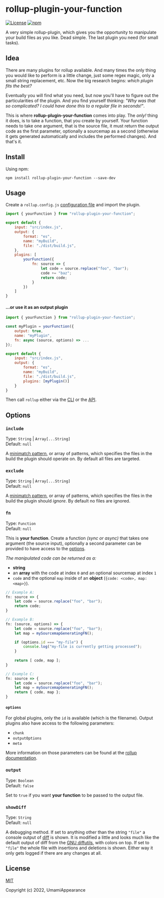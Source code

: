 # rollup-plugin-your-function
[![License](https://img.shields.io/github/license/UmamiAppearance/rollup-plugin-your-function?color=009911&style=for-the-badge)](./LICENSE)
[![npm](https://img.shields.io/npm/v/rollup-plugin-your-function?color=009911&style=for-the-badge)](https://www.npmjs.com/package/rollup-plugin-your-function)

A very simple rollup-plugin, which gives you the opportunity to manipulate your build files as you like. Dead simple. The last plugin you need (for small tasks).


## Idea
There are many plugins for rollup available. And many times the only thing you would like to perform is a little change, just some regex magic, only a small string replacement, etc. Now the big research begins: _which plugin fits the best?_  

Eventually you will find what you need, but now you'll have to figure out the particularities of the plugin. And you find yourself thinking: _"Why was that so complicated? I could have done this to a regular file in seconds!"_.  

This is where **rollup-plugin-your-function** comes into play. The _only!_ thing it does, is to take a function, that you create by yourself. Your function needs to take one argument, that is the source file, it must return the output code as the first parameter, optionally a sourcemap as a second (otherwise it gets generated automatically and includes the performed changes). And that's it.  


## Install
Using npm:
```console
npm install rollup-plugin-your-function --save-dev
```


## Usage
Create a `rollup.config.js` [configuration file](https://www.rollupjs.org/guide/en/#configuration-files) and import the plugin.

```js
import { yourFunction } from "rollup-plugin-your-function";

export default {
    input: "src/index.js",
    output: {   
        format: "es",
        name: "myBuild",
        file: "./dist/build.js",
    },
    plugins: [
        yourFunction({
            fn: source => {
                let code = source.replace("foo", "bar");
                code += "baz";
                return code;
            }
        })
    ]
}
```

#### ...or use it as an output plugin
```js
import { yourFunction } from "rollup-plugin-your-function";

const myPlugin = yourFunction({
    output: true,
    name: "myPlugin",
    fn: async (source, options) => ...
});

export default {
    input: "src/index.js",
    output: {   
        format: "es",
        name: "myBuild",
        file: "./dist/build.js",
        plugins: [myPlugin()]
    }
}
```

Then call `rollup` either via the [CLI](https://www.rollupjs.org/guide/en/#command-line-reference) or the [API](https://www.rollupjs.org/guide/en/#javascript-api).


## Options

### `include`  
Type: `String` | `Array[...String]`  
Default: `null`  

A [minimatch pattern](https://github.com/isaacs/minimatch), or array of patterns, which specifies the files in the build the plugin should operate on. By default all files are targeted.


### `exclude`  
Type: `String` | `Array[...String]`  
Default: `null`  

A [minimatch pattern](https://github.com/isaacs/minimatch), or array of patterns, which specifies the files in the build the plugin should _ignore_. By default no files are ignored.


### `fn`
Type: `Function`  
Default: `null`  

This is **your function**. Create a function _(sync or async)_ that takes one argument (the source input), optionally a second parameter can be provided to have access to the [options](#options).  
    
_The manipulated code can be returned as a:_
 - **string**
 - an **array** with the code at index ``0`` and an optional sourcemap at index ``1``
 - ``code`` and the optional ``map`` inside of an **object** (``{code: <code>, map: <map>}``).

```js
// Example A:
fn: source => {
    let code = source.replace("foo", "bar");
    return code;
}

// Example B:
fn: (source, options) => {
    let code = source.replace("foo", "bar");
    let map = mySourcemapGeneratingFN();

    if (options.id === "my-file") {
        console.log("my-file is currently getting processed");
    }
    
    return [ code, map ];
}

// Example C:
fn: source => {
    let code = source.replace("foo", "bar");
    let map = mySourcemapGeneratingFN();
    return { code, map };
}    
```
#### `options`
For global plugins, only the ``id`` is available (which is the filename). Output plugins also have access to the following parameters:
 - ``chunk``
 - ``outputOptions``
 - ``meta``  
  
More information on those parameters can be found at the [rollup documentation](https://github.com/rollup/rollup/blob/master/docs/05-plugin-development.md#renderchunk).


### `output`
Type: `Boolean`  
Default: `false`  

Set to ``true`` if you want **your function** to be passed to the output file.


### `showDiff`  
Type: `String`  
Default: `null`  

A debugging method. If set to anything other than the string `"file"` a console output of [diff](https://github.com/kpdecker/jsdiff) is shown. It is modified a little and looks much like the default output of diff from the [GNU diffutils](https://www.gnu.org/software/diffutils/), with colors on top. If set to `"file"` the whole file with insertions and deletions is shown. Either way it only gets logged if there are any changes at all. 


## License

[MIT](https://opensource.org/licenses/MIT)

Copyright (c) 2022, UmamiAppearance
